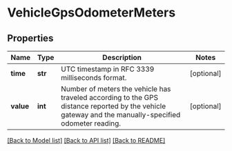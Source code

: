# VehicleGpsOdometerMeters

## Properties
Name | Type | Description | Notes
------------ | ------------- | ------------- | -------------
**time** | **str** | UTC timestamp in RFC 3339 milliseconds format. | [optional] 
**value** | **int** | Number of meters the vehicle has traveled according to the GPS distance reported by the vehicle gateway and the manually-specified odometer reading. | [optional] 

[[Back to Model list]](../README.md#documentation-for-models) [[Back to API list]](../README.md#documentation-for-api-endpoints) [[Back to README]](../README.md)


